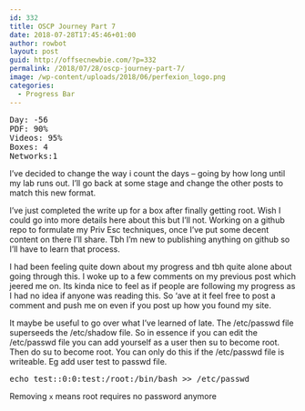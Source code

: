 ```yaml
---
id: 332
title: OSCP Journey Part 7
date: 2018-07-28T17:45:46+01:00
author: rowbot
layout: post
guid: http://offsecnewbie.com/?p=332
permalink: /2018/07/28/oscp-journey-part-7/
image: /wp-content/uploads/2018/06/perfexion_logo.png
categories:
  - Progress Bar
---
```

<pre class="hljs css"><span class="hljs-selector-tag">Day:</span> -56
<span class="hljs-selector-tag">PDF</span>: 90%
<span class="hljs-selector-tag">Videos</span>: 95%
<span class="hljs-selector-tag">Boxes</span>: 4
<span class="hljs-selector-tag">Networks</span><span class="hljs-selector-pseudo">:1</span></pre>

I&#8217;ve decided to change the way i count the days &#8211; going by how long until my lab runs out. I&#8217;ll go back at some stage and change the other posts to match this new format.

I&#8217;ve just completed the write up for a box after finally getting root. Wish I could go into more details here about this but I&#8217;ll not. Working on a github repo to formulate my Priv Esc techniques, once I&#8217;ve put some decent content on there I&#8217;ll share. Tbh I&#8217;m new to publishing anything on github so I&#8217;ll have to learn that process.

I had been feeling quite down about my progress and tbh quite alone about going through this. I woke up to a few comments on my previous post which jeered me on. Its kinda nice to feel as if people are following my progress as I had no idea if anyone was reading this. So &#8216;ave at it feel free to post a comment and push me on even if you post up how you found my site.

It maybe be useful to go over what I&#8217;ve learned of late. The /etc/passwd file superseeds the /etc/shadow file. So in essence if you can edit the /etc/passwd file you can add yourself as a user then su to become root. Then do su to become root. You can only do this if the /etc/passwd file is writeable. Eg add user test to passwd file.

<pre><span class="TextRun SCXO216684294" lang="EN-US" xml:lang="EN-US"><span class="NormalTextRun SCXO216684294">echo test::0:0:test:/root:/bin/bash &gt;&gt; /</span><span class="SpellingError SCXO216684294">etc</span><span class="NormalTextRun SCXO216684294">/</span><span class="SpellingError SCXO216684294">passwd</span></span><span class="EOP SCXO216684294"> </span></pre>

Removing `x` means root requires no password anymore